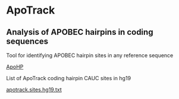 # ApoTrack
## Analysis of APOBEC hairpins in coding sequences

Tool for identifying APOBEC hairpin sites in any reference sequence

  [ApoHP](https://github.com/alangenb/ApoHP)


List of ApoTrack coding hairpin CAUC sites in hg19

  [apotrack.sites.hg19.txt](apotrack.sites.hg19.txt)
